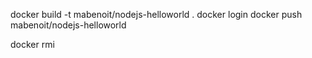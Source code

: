 docker build -t mabenoit/nodejs-helloworld .
docker login
docker push mabenoit/nodejs-helloworld

docker rmi <image-id>